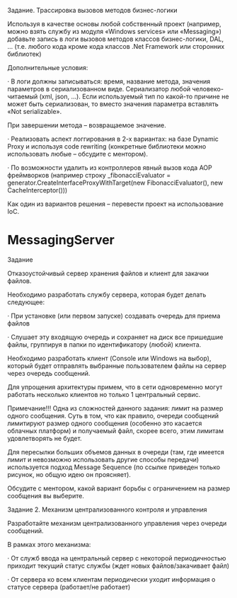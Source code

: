 Задание. Трассировка вызовов методов бизнес-логики

Используя в качестве основы любой собственный проект (например, можно взять службу из модуля «Windows services» или «Messaging») добавьте запись в логи вызовов методов классов бизнес-логики, DAL, … (т.е. любого кода кроме кода классов .Net Framework или сторонних библиотек)

Дополнительные условия:

· В логи должны записываться: время, название метода, значения параметров в сериализованном виде. Сериализатор любой человеко-читаемый (xml, json, …). Если используемый тип по какой-то причине не может быть сериализован, то вместо значения параметра вставлять «Not serializable».

При завершении метода – возвращаемое значение.

· Реализовать аспект логгирования в 2-х вариантах: на базе Dynamic Proxy и используя code rewriting (конкретные библиотеки можно использовать любые – обсудите с ментором).

· По возможности удалить из контроллеров явный вызов кода AOP фреймворков (например строку _fibonacciEvaluator = generator.CreateInterfaceProxyWithTarget<IFibonacciEvaluator>(new FibonacciEvaluator(), new CacheInterceptor()))

Как один из вариантов решения – перевести проект на использование IoC.


# MessagingServer
Задание

Отказоустойчивый сервер хранения файлов и клиент для закачки файлов.

Необходимо разработать службу сервера, которая будет делать следующее:

· При установке (или первом запуске) создавать очередь для приема файлов

· Слушает эту входящую очередь и сохраняет на диск все пришедшие файлы, группируя в папки по идентификатору (любой) клиента.

Необходимо разработать клиент (Console или Windows на выбор), который будет отправлять выбранные пользователем файлы на сервер через очередь сообщений.

Для упрощения архитектуры примем, что в сети одновременно могут работать несколько клиентов но только 1 центральный сервис.

Примечание!!! Одна из сложностей данного задания: лимит на размер одного сообщения. Суть в том, что как правило, очереди сообщений лимитируют размер одного сообщения (особенно это касается облачных платформ) и получаемый файл, скорее всего, этим лимитам удовлетворять не будет.

Для пересылки больших объемов данных в очереди (там, где имеется лимит и невозможно использовать другие способы передачи) используется подход Message Sequence (по ссылке приведен только рисунок, но общую идею он проясняет).

Обсудите с ментором, какой вариант борьбы с ограничением на размер сообщения вы выберите.

Задание 2. Механизм централизованного контроля и управления

Разработайте механизм централизованного управления через очереди сообщений.

В рамках этого механизма:

· От служб ввода на центральный сервер с некоторой периодичностью приходит текущий статус службы (ждет новых файлов/закачивает файл)

· От сервера ко всем клиентам периодически уходит информация о статусе сервера (работает/не работает)
